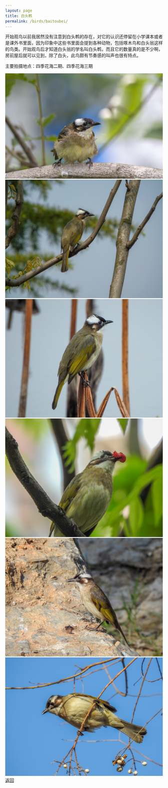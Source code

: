 ```yaml
---
layout: page
title: 白头鹎
permalink: /birds/baitoubei/
---
```


开始观鸟以前我居然没有注意到白头鹎的存在，对它的认识还停留在小学课本或者是课外书里面，因为印象中这些书里面会提到各种动物，包括啄木鸟和白头翁这样的鸟类。开始观鸟后才知道白头翁的学名叫白头鹎，而且它的数量真的是不少啊，房前屋后就可以见到，除了白头，此鸟颇有节奏感的叫声也很有特点。

主要拍摄地点：四季花海二期、四季花海三期

![](../picture/白头鹎/DSC_5653-NEF_DxO_DeepPRIME.jpg)
![](../picture/白头鹎/DSC03493.jpg)
![](../picture/白头鹎/DSCN1178.jpg)
![](../picture/白头鹎/DSCN1351.jpg)
![](../picture/白头鹎/DSCN3145.jpg)
![](../picture/白头鹎/DSCN6858.jpg)
[返回](../../)
